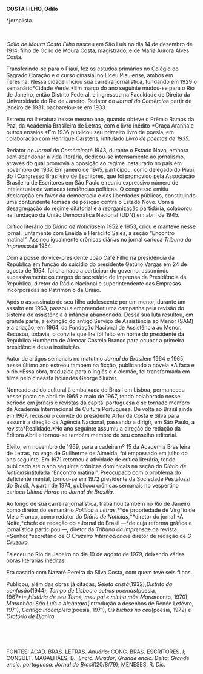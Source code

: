 **COSTA FILHO, Odilo**

\*jornalista.

 

*Odilo de Moura Costa Filho* nasceu em São Luís no dia 14 de dezembro de
1914, filho de Odilo de Moura Costa, magistrado, e de Maria Aurora Alves
Costa.

Transferindo-se para o Piauí, fez os estudos primários no Colégio do
Sagrado Coração e o curso ginasial no Liceu Piauiense, ambos em
Teresina. Nessa cidade iniciou sua carreira jornalística, fundando em
1929 o semanário*Cidade Verde.*Em março do ano seguinte mudou-se para o
Rio de Janeiro, então Distrito Federal, e ingressou na Faculdade de
Direito da Universidade do Rio de Janeiro. Redator do *Jornal do
Comércio*a partir de janeiro de 1931, bacharelou-se em 1933.

Estreou na literatura nesse mesmo ano, quando obteve o Prêmio Ramos da
Paz, da Academia Brasileira de Letras, com o livro inédito *Graça Aranha
e outros ensaios.*Em 1936 publicou seu primeiro livro de poesia, em
colaboração com Henrique Carstens, intitulado *Livro de poemas de 1935.*

Redator do *Jornal do Comércio*até 1943, durante o Estado Novo, embora
sem abandonar a vida literária, dedicou-se intensamente ao jornalismo,
através do qual promovia a oposição ao regime instaurado no país em
novembro de 1937. Em janeiro de 1945, participou, como delegado do
Piauí, do I Congresso Brasileiro de Escritores, que foi promovido pela
Associação Brasileira de Escritores em São Paulo e reuniu expressivo
número de intelectuais de variadas tendências políticas. O congresso
emitiu declaração em favor da democracia e das liberdades públicas,
constituindo uma contundente tomada de posição contra o Estado Novo. Com
a desagregação do regime ditatorial e a reorganização partidária,
colaborou na fundação da União Democrática Nacional (UDN) em abril de
1945.

Crítico literário do *Diário de Notícias*em 1952 e 1953, criou e manteve
nesse jornal, juntamente com Eneida e Heráclito Sales, a seção “Encontro
matinal”. Assinou igualmente crônicas diárias no jornal carioca *Tribuna
da* *Imprensa*até 1954.

Com a posse do vice-presidente João Café Filho na presidência da
República em função do suicídio do presidente Getúlio Vargas em 24 de
agosto de 1954, foi chamado a participar do governo, assumindo
sucessivamente os cargos de secretário de Imprensa da Presidência da
República, diretor da Rádio Nacional e superintendente das Empresas
Incorporadas ao Patrimônio da União.

Após o assassinato de seu filho adolescente por um menor, durante um
assalto em 1963, passou a empreender uma campanha pela revisão do
sistema de assistência à infância abandonada. Dessa sua luta resultou,
em grande parte, a extinção do antigo Serviço de Assistência ao Menor
(SAM) e a criação, em 1964, da Fundação Nacional de Assistência ao
Menor. Recusou, todavia, o convite que lhe foi feito em nome do
presidente da República Humberto de Alencar Castelo Branco para ocupar a
primeira presidência dessa instituição.

Autor de artigos semanais no matutino *Jornal do Brasil*em 1964 e 1965,
nesse último ano estreou também na ficção, publicando a novela *A faca e
o rio.*Essa obra, traduzida para o inglês e o alemão, foi transformada
em filme pelo cineasta holandês George Sluizer.

Nomeado adido cultural à embaixada do Brasil em Lisboa, permaneceu nesse
posto de abril de 1965 a maio de 1967, tendo colaborado nesse período em
jornais e revistas da capital portuguesa e se tornado membro da Academia
Internacional de Cultura Portuguesa. De volta ao Brasil ainda em 1967,
recusou o convite do presidente Artur da Costa e Silva para assumir a
direção da Agência Nacional, passando a dirigir, em São Paulo, a
revista*Realidade.*No ano seguinte assumiu a direção de redação da
Editora Abril e tornou-se também membro de seu conselho editorial.

Eleito, em novembro de 1969, para a cadeira nº 15 da Academia Brasileira
de Letras, na vaga de Guilherme de Almeida, foi empossado em julho do
ano seguinte. Em 1971 retornou à atividade de crítica literária, tendo
publicado até o ano seguinte crônicas dominicais na seção do *Diário de
Notícias*intitulada “Encontro matinal”. Preocupado com o problema do
deficiente mental, tornou-se em 1972 presidente da Sociedade Pestalozzi
do Brasil. A partir de 1974, publicou crônicas semanais no vespertino
carioca *Última Hora*e no *Jornal de Brasília.*

Ao longo de sua carreira jornalística, trabalhou também no Rio de
Janeiro como diretor do semanário *Política e Letras*,**de propriedade
de Virgílio de Melo Franco, como redator do *Diário de
Notícias*,**diretor do jornal *A Noite,*chefe de redação do *Jornal do
Brasil —*de cuja reforma gráfica e jornalística participou —, diretor da
*Tribuna da Imprensa*e da revista *Senhor,*secretário de *O Cruzeiro
Internacional*e diretor de redação de *O Cruzeiro.*

Faleceu no Rio de Janeiro no dia 19 de agosto de 1979, deixando várias
obras literárias inéditas.

Era casado com Nazaré Pereira da Silva Costa, com quem teve seis filhos.

Publicou, além das obras já citadas, *Seleta* *cristã*(1932),*Distrito
da confusão*(1944), *Tempo de Lisboa e outros poemas*(poesia,
1967*)*,*História de seu Tomé, meu pai e minha* *mãe Maria*(conto,
1970), *Maranhão: São Luís* *e Alcântara*(introdução a desenhos de Renée
Lefèvre, 1971), *Cantiga incompleta*(poesia, 1971), *Os bichos no
céu*(poesia, 1972) e *Oratório de Djanira.*

 

 

FONTES: ACAD. BRAS. LETRAS. *Anuário;* CONG. BRAS. ESCRITORES. *I;*
CONSULT. MAGALHÃES, B.; *Encic. Mirador; Grande* *encic. Delta; Grande
encic. portuguesa; Jornal* *do Brasil*(20/8/79); MENESES, R. *Dic.*

 
